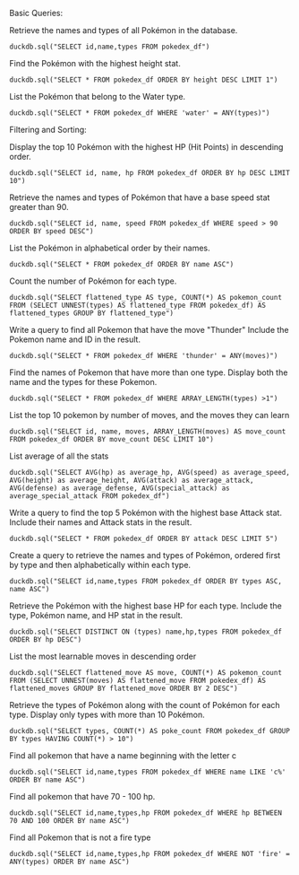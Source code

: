 Basic Queries:

Retrieve the names and types of all Pokémon in the database.
```
duckdb.sql("SELECT id,name,types FROM pokedex_df")
```
Find the Pokémon with the highest height stat.
```
duckdb.sql("SELECT * FROM pokedex_df ORDER BY height DESC LIMIT 1")
```

List the Pokémon that belong to the Water type.
```
duckdb.sql("SELECT * FROM pokedex_df WHERE 'water' = ANY(types)")
```

Filtering and Sorting:

Display the top 10 Pokémon with the highest HP (Hit Points) in descending order.
```
duckdb.sql("SELECT id, name, hp FROM pokedex_df ORDER BY hp DESC LIMIT 10")
```
Retrieve the names and types of Pokémon that have a base speed stat greater than 90.
```
duckdb.sql("SELECT id, name, speed FROM pokedex_df WHERE speed > 90 ORDER BY speed DESC")
```

List the Pokémon in alphabetical order by their names.
```
duckdb.sql("SELECT * FROM pokedex_df ORDER BY name ASC")
```

Count the number of Pokémon for each type.
```
duckdb.sql("SELECT flattened_type AS type, COUNT(*) AS pokemon_count FROM (SELECT UNNEST(types) AS flattened_type FROM pokedex_df) AS flattened_types GROUP BY flattened_type")
```

Write a query to find all Pokemon that have the move "Thunder" Include the Pokemon name and ID in the result.
```
duckdb.sql("SELECT * FROM pokedex_df WHERE 'thunder' = ANY(moves)")
```

Find the names of Pokemon that have more than one type. Display both the name and the types for these Pokemon.
```
duckdb.sql("SELECT * FROM pokedex_df WHERE ARRAY_LENGTH(types) >1")
```

List the top 10 pokemon by number of moves, and the moves they can learn
```
duckdb.sql("SELECT id, name, moves, ARRAY_LENGTH(moves) AS move_count FROM pokedex_df ORDER BY move_count DESC LIMIT 10")
```

List average of all the stats 
```
duckdb.sql("SELECT AVG(hp) as average_hp, AVG(speed) as average_speed, AVG(height) as average_height, AVG(attack) as average_attack, AVG(defense) as average_defense, AVG(special_attack) as average_special_attack FROM pokedex_df")
```

Write a query to find the top 5 Pokémon with the highest base Attack stat. Include their names and Attack stats in the result.
```
duckdb.sql("SELECT * FROM pokedex_df ORDER BY attack DESC LIMIT 5")
```

Create a query to retrieve the names and types of Pokémon, ordered first by type and then alphabetically within each type.
```
duckdb.sql("SELECT id,name,types FROM pokedex_df ORDER BY types ASC, name ASC")
```

Retrieve the Pokémon with the highest base HP for each type. Include the type, Pokémon name, and HP stat in the result.
```
duckdb.sql("SELECT DISTINCT ON (types) name,hp,types FROM pokedex_df ORDER BY hp DESC")
```

List the most learnable moves in descending order
```
duckdb.sql("SELECT flattened_move AS move, COUNT(*) AS pokemon_count FROM (SELECT UNNEST(moves) AS flattened_move FROM pokedex_df) AS flattened_moves GROUP BY flattened_move ORDER BY 2 DESC")
```

Retrieve the types of Pokémon along with the count of Pokémon for each type. Display only types with more than 10 Pokémon.
```
duckdb.sql("SELECT types, COUNT(*) AS poke_count FROM pokedex_df GROUP BY types HAVING COUNT(*) > 10")
```

Find all pokemon that have a name beginning with the letter c
```
duckdb.sql("SELECT id,name,types FROM pokedex_df WHERE name LIKE 'c%' ORDER BY name ASC")
```

Find all pokemon that have 70 - 100 hp. 
```
duckdb.sql("SELECT id,name,types,hp FROM pokedex_df WHERE hp BETWEEN 70 AND 100 ORDER BY name ASC")
```

Find all Pokemon that is not a fire type
```
duckdb.sql("SELECT id,name,types,hp FROM pokedex_df WHERE NOT 'fire' = ANY(types) ORDER BY name ASC")
```

